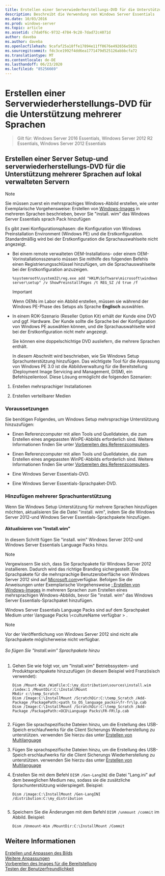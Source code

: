 ```yaml
---
title: Erstellen einer Serverwiederherstellungs-DVD für die Unterstützung mehrerer Sprachen
description: Beschreibt die Verwendung von Windows Server Essentials
ms.date: 10/03/2016
ms.prod: windows-server
ms.topic: article
ms.assetid: c7da0f6c-9732-4784-9c28-7dad72c4071d
author: daveba
ms.author: daveba
ms.openlocfilehash: 9cafaf25a18ffe17894e11ff0676e492656e5831
ms.sourcegitcommit: fdc3ce1992f4dd6ea1771479d525126abbbcfa72
ms.translationtype: MT
ms.contentlocale: de-DE
ms.lasthandoff: 06/23/2020
ms.locfileid: "85256669"
---
```

# <a name="create-a-server-recovery-dvd-for-multi-language-support"></a>Erstellen einer Serverwiederherstellungs-DVD für die Unterstützung mehrerer Sprachen

>Gilt für: Windows Server 2016 Essentials, Windows Server 2012 R2 Essentials, Windows Server 2012 Essentials

##  <a name="create-a-server-setup-and-server-recovery-dvd-for-multiple-language-support-on-locally-administered-servers"></a><a name="BKMK_MLHeadedRecovery"></a>Erstellen einer Server Setup-und serverwiederherstellungs-DVD für die Unterstützung mehrerer Sprachen auf lokal verwalteten Servern  
  
> [!NOTE]
>  Sie müssen zuerst ein mehrsprachiges Windows-Abbild erstellen, wie unter Exemplarische Vorgehensweise: Erstellen von [Windows-Images](https://technet.microsoft.com/library/jj126995) in mehreren Sprachen beschrieben, bevor Sie "install. wim" das Windows Server Essentials sprach Pack hinzufügen  
  
 Es gibt zwei Konfigurationsphasen: die Konfiguration von Windows Preinstallation Environment (Windows PE) und die Erstkonfiguration. Standardmäßig wird bei der Erstkonfiguration die Sprachauswahlseite nicht angezeigt.  
  
- Bei einem remote verwalteten OEM-Installations- oder einem OEM-Vorinstallationsszenario müssen Sie mithilfe des folgenden Befehls einen Registrierungsschlüssel hinzufügen, um die Sprachauswahlseite bei der Erstkonfiguration anzuzeigen.  
  
  ```  
  %systemroot%\system32\reg.exe add "HKLM\Software\microsoft\windows server\setup" /v ShowPreinstallPages /t REG_SZ /d true /f  
  ```  
  
  > [!IMPORTANT]
  >  Wenn OEMs im Labor ein Abbild erstellen, müssen sie während der Windows PE-Phase des Setups als Sprache **Englisch** auswählen.  
  
- In einem ROK-Szenario (Reseller Option Kit) erhält der Kunde eine DVD und ggf. Hardware. Der Kunde sollte die Sprache bei der Konfiguration von Windows PE auswählen können, und die Sprachauswahlseite wird bei der Erstkonfiguration nicht mehr angezeigt.  
  
  Sie können eine doppelschichtige DVD ausliefern, die mehrere Sprachen enthält.  
  
  In diesem Abschnitt wird beschrieben, wie Sie Windows Setup Sprachunterstützung hinzufügen. Das wichtigste Tool für die Anpassung von Windows PE 3.0 ist die Abbildverwaltung für die Bereitstellung (Deployment Image Servicing and Management, DISM), ein Befehlszeilentool. Diese Lösung ermöglicht die folgenden Szenarien:  
  
1.  Erstellen mehrsprachiger Installationen  
  
2.  Erstellen verteilbarer Medien  
  
### <a name="prerequisites"></a>Voraussetzungen  
 Sie benötigen Folgendes, um Windows Setup mehrsprachige Unterstützung hinzuzufügen:  
  

-   Einen Referenzcomputer mit allen Tools und Quelldateien, die zum Erstellen eines angepassten WinPE-Abbilds erforderlich sind. Weitere Informationen finden Sie unter [Vorbereiten des Referenzcomputers](Prepare-the-Technician-Computer.md).  

-   Einen Referenzcomputer mit allen Tools und Quelldateien, die zum Erstellen eines angepassten WinPE-Abbilds erforderlich sind. Weitere Informationen finden Sie unter [Vorbereiten des Referenzcomputers](../install/Prepare-the-Technician-Computer.md).  

  
-   Eine Windows Server Essentials-DVD.  
  
-   Eine Windows Server Essentials-Sprachpaket-DVD.  
  
###  <a name="adding-multiple-language-support"></a><a name="BKMK_Steps"></a>Hinzufügen mehrerer Sprachunterstützung  
 Wenn Sie Windows Setup Unterstützung für mehrere Sprachen hinzufügen möchten, aktualisieren Sie die Datei "install. wim", indem Sie die Windows Server 2012-und Windows Server Essentials-Sprachpakete hinzufügen.  
  
#### <a name="update-installwim"></a>Aktualisieren von "Install.wim"  
 In diesem Schritt fügen Sie "install. wim" Windows Server 2012-und Windows Server Essentials Language Packs hinzu.  
  
> [!NOTE]
>  Vergewissern Sie sich, dass Sie Sprachpakete für Windows Server 2012 installieren. Dadurch wird das richtige Branding sichergestellt. Die Sprachpakete für die mehrsprachige Benutzeroberfläche von Windows Server 2012 sind auf [Microsoft.com](https://www.microsoft.com/OEM/en/installation/downloads/Pages/technical-downloads.aspx)verfügbar. Befolgen Sie die Anweisungen unter Exemplarische Vorgehensweise [: Erstellen von Windows-Images](https://technet.microsoft.com/library/jj126995.aspx) in mehreren Sprachen zum Erstellen eines mehrsprachigen Windows-Abbilds, bevor Sie "install. wim" das Windows Server Essentials-Sprachpaket hinzufügen.  
>   
>  Windows Server Essentials Language Packs sind auf dem Sprachpaket Medium unter \language Packs \\<cultureName verfügbar \> .  
  
> [!NOTE]
>  Vor der Veröffentlichung von Windows Server 2012 sind nicht alle Sprachpakete möglicherweise nicht verfügbar.  
  
###### <a name="to-add-language-packs-to-installwim"></a>So fügen Sie "Install.wim" Sprachpakete hinzu  
  
1.  Gehen Sie wie folgt vor, um "Install.wim" Betriebssystem- und Produktsprachpakete hinzuzufügen (in diesem Beispiel wird Französisch verwendet):  
  
    ```  
    Dism /Mount-Wim /WimFile:C:\my_distribution\sources\install.wim /index:1 /MountDir:C:\InstallMount  
    Mkdir c:\temp_Scratch  
    Dism /Image:C:\InstallMount /ScratchDir:C:\temp_Scratch /Add-Package /PackagePath:<path_to_OS_language_packs>\fr-fr\lp.cab  
    Dism /Image:C:\InstallMount /ScratchDir:C:\temp_Scratch /Add-Package /PackagePath:<OCD\Language Packs\FR-FR\lp.cab  
  
    ```  
  

2.  Fügen Sie sprachspezifische Dateien hinzu, um die Erstellung des USB-Speich erschlaufwerks für die Client Sicherungs Wiederherstellung zu unterstützen. verwenden Sie hierzu das unter [Erstellen von Multilanguage](Build-Multi-Language-Client-Restore-Media.md)  

2.  Fügen Sie sprachspezifische Dateien hinzu, um die Erstellung des USB-Speich erschlaufwerks für die Client Sicherungs Wiederherstellung zu unterstützen. verwenden Sie hierzu das unter [Erstellen von Multilanguage](../install/Build-Multi-Language-Client-Restore-Media.md)  

  
3.  Erstellen Sie mit dem Befehl `DISM /Gen-LangINI` die Datei "Lang.ini" auf dem beweglichen Medium neu, sodass sie die zusätzliche Sprachunterstützung widerspiegelt. Beispiel:  
  
    ```  
    Dism /image:C:\InstallMount /Gen-LangINI /distribution:C:\my_distribution  
  
    ```  
  
4.  Speichern Sie die Änderungen mit dem Befehl `DISM /unmount /commit` im Abbild. Beispiel:  
  
    ```  
    Dism /Unmount-Wim /MountDir:C:\InstallMount /Commit  
    ```  
  
## <a name="see-also"></a>Weitere Informationen  

 [Erstellen und Anpassen des Bilds](Creating-and-Customizing-the-Image.md)   
 [Weitere Anpassungen](Additional-Customizations.md)   
 [Vorbereiten des Images für die Bereitstellung](Preparing-the-Image-for-Deployment.md)   
 [Testen der Benutzerfreundlichkeit](Testing-the-Customer-Experience.md)

